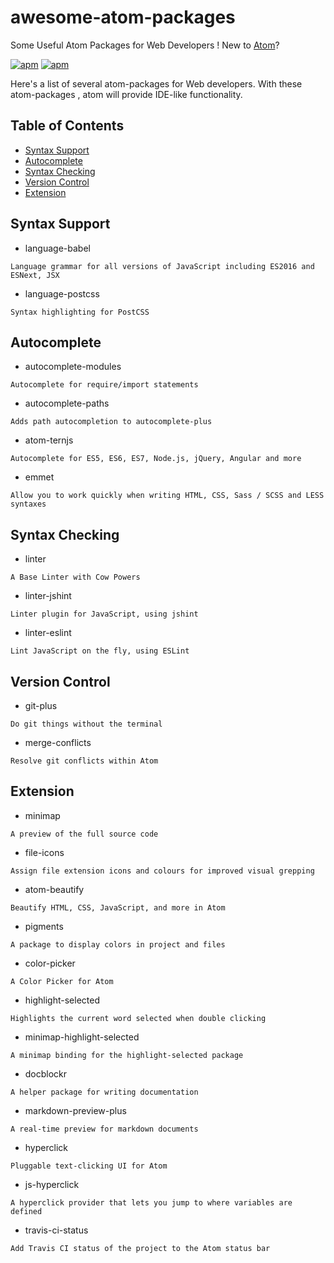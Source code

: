 # awesome-atom-packages
Some Useful Atom Packages for Web Developers ! New to [Atom](https://atom.io/)?

[![apm](https://img.shields.io/badge/atom-v1.11.2-green.svg)](http://atom.io/)
[![apm](https://img.shields.io/badge/license-CC%20BY%204.0-blue.svg)](https://creativecommons.org/licenses/by/4.0/)

Here's a list of several atom-packages for Web developers. With these atom-packages , atom will provide IDE-like functionality.

## Table of Contents
* [Syntax Support](#syntax-support)
* [Autocomplete](#autocomplete)
* [Syntax Checking](#syntax-checking)
* [Version Control](#version-control)
* [Extension](#extension)

## Syntax Support
* language-babel
```
Language grammar for all versions of JavaScript including ES2016 and ESNext, JSX
```
* language-postcss
```
Syntax highlighting for PostCSS
```

## Autocomplete
* autocomplete-modules
```
Autocomplete for require/import statements
```
* autocomplete-paths
```
Adds path autocompletion to autocomplete-plus
```
* atom-ternjs
```
Autocomplete for ES5, ES6, ES7, Node.js, jQuery, Angular and more
```
* emmet
```
Allow you to work quickly when writing HTML, CSS, Sass / SCSS and LESS syntaxes
```

## Syntax Checking
* linter
```
A Base Linter with Cow Powers
```
* linter-jshint
```
Linter plugin for JavaScript, using jshint
```
* linter-eslint
```
Lint JavaScript on the fly, using ESLint
```

## Version Control
* git-plus
```
Do git things without the terminal
```
* merge-conflicts
```
Resolve git conflicts within Atom
```

## Extension
* minimap
```
A preview of the full source code
```
* file-icons
```
Assign file extension icons and colours for improved visual grepping
```
* atom-beautify
```
Beautify HTML, CSS, JavaScript, and more in Atom
```
* pigments
```
A package to display colors in project and files
```
* color-picker
```
A Color Picker for Atom
```
* highlight-selected
```
Highlights the current word selected when double clicking
```
* minimap-highlight-selected
```
A minimap binding for the highlight-selected package
```
* docblockr
```
A helper package for writing documentation
```
* markdown-preview-plus
```
A real-time preview for markdown documents
```
* hyperclick
```
Pluggable text-clicking UI for Atom
```
* js-hyperclick
```
A hyperclick provider that lets you jump to where variables are defined
```
* travis-ci-status
```
Add Travis CI status of the project to the Atom status bar
```
